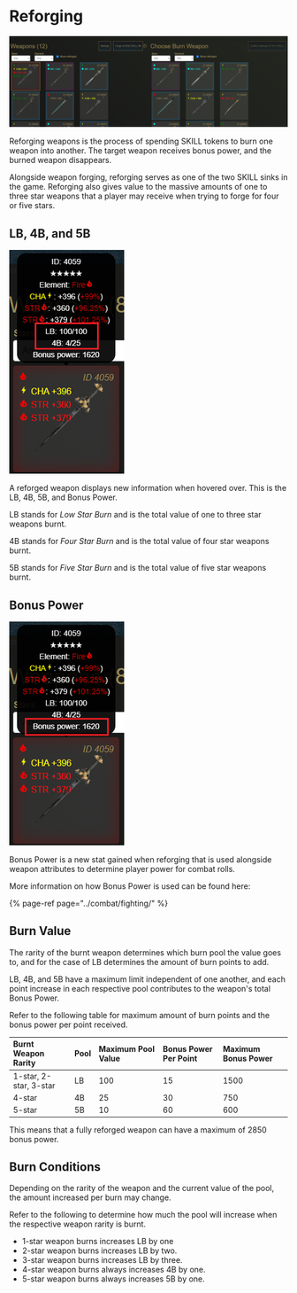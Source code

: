# Reforging

![](../.gitbook/assets/reforge.png)

Reforging weapons is the process of spending SKILL tokens to burn one weapon into another. The target weapon receives bonus power, and the burned weapon disappears.

Alongside weapon forging, reforging serves as one of the two SKILL sinks in the game. Reforging also gives value to the massive amounts of one to three star weapons that a player may receive when trying to forge for four or five stars.

## LB, 4B, and 5B

![](../.gitbook/assets/reforge-lb-4b-5b.png)

A reforged weapon displays new information when hovered over. This is the LB, 4B, 5B, and Bonus Power.

LB stands for _Low Star Burn_ and is the total value of one to three star weapons burnt.

4B stands for _Four Star Burn_ and is the total value of four star weapons burnt.

5B stands for _Five Star Burn_ and is the total value of five star weapons burnt.

## Bonus Power

![](../.gitbook/assets/reforge-bonus-power.png)

Bonus Power is a new stat gained when reforging that is used alongside weapon attributes to determine player power for combat rolls.

More information on how Bonus Power is used can be found here:

{% page-ref page="../combat/fighting/" %}

## Burn Value

The rarity of the burnt weapon determines which burn pool the value goes to, and for the case of LB determines the amount of burn points to add.

LB, 4B, and 5B have a maximum limit independent of one another, and each point increase in each respective pool contributes to the weapon's total Bonus Power.

Refer to the following table for maximum amount of burn points and the bonus power per point received.

| Burnt Weapon Rarity | Pool | Maximum Pool Value | Bonus Power Per Point | Maximum Bonus Power |
| :--- | :--- | :--- | :--- | :--- |
| 1-star, 2-star, 3-star | LB | 100 | 15 | 1500 |
| 4-star | 4B | 25 | 30 | 750 |
| 5-star | 5B | 10 | 60 | 600 |

This means that a fully reforged weapon can have a maximum of 2850 bonus power.

## Burn Conditions

Depending on the rarity of the weapon and the current value of the pool, the amount increased per burn may change.

Refer to the following to determine how much the pool will increase when the respective weapon rarity is burnt.

* 1-star weapon burns increases LB by one
* 2-star weapon burns increases LB by two.
* 3-star weapon burns increases LB by three.
* 4-star weapon burns always increases 4B by one.
* 5-star weapon burns always increases 5B by one.

